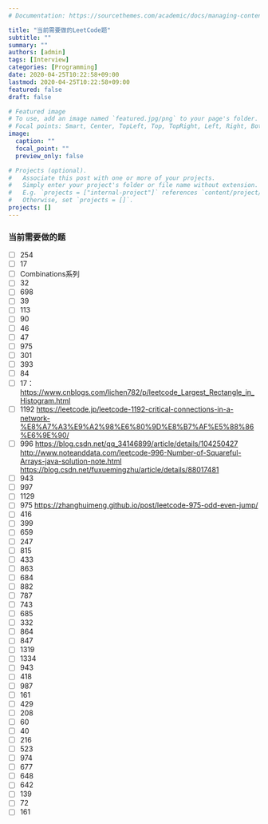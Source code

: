 ```yaml
---
# Documentation: https://sourcethemes.com/academic/docs/managing-content/

title: "当前需要做的LeetCode题"
subtitle: ""
summary: ""
authors: [admin]
tags: [Interview]
categories: [Programming]
date: 2020-04-25T10:22:58+09:00
lastmod: 2020-04-25T10:22:58+09:00
featured: false
draft: false

# Featured image
# To use, add an image named `featured.jpg/png` to your page's folder.
# Focal points: Smart, Center, TopLeft, Top, TopRight, Left, Right, BottomLeft, Bottom, BottomRight.
image:
  caption: ""
  focal_point: ""
  preview_only: false

# Projects (optional).
#   Associate this post with one or more of your projects.
#   Simply enter your project's folder or file name without extension.
#   E.g. `projects = ["internal-project"]` references `content/project/deep-learning/index.md`.
#   Otherwise, set `projects = []`.
projects: []
---
```


### 当前需要做的题

- [ ] 254
- [ ] 17
- [ ] Combinations系列
- [ ] 32
- [ ] 698
- [ ] 39
- [ ] 113
- [ ] 90
- [ ] 46
- [ ] 47
- [ ] 975
- [ ] 301
- [ ] 393
- [ ] 84
- [ ] 17： https://www.cnblogs.com/lichen782/p/leetcode_Largest_Rectangle_in_Histogram.html
- [ ] 1192 https://leetcode.jp/leetcode-1192-critical-connections-in-a-network-%E8%A7%A3%E9%A2%98%E6%80%9D%E8%B7%AF%E5%88%86%E6%9E%90/
- [ ] 996 https://blog.csdn.net/qq_34146899/article/details/104250427
http://www.noteanddata.com/leetcode-996-Number-of-Squareful-Arrays-java-solution-note.html
https://blog.csdn.net/fuxuemingzhu/article/details/88017481
- [ ] 943
- [ ] 997
- [ ] 1129
- [ ] 975 https://zhanghuimeng.github.io/post/leetcode-975-odd-even-jump/
- [ ] 416
- [ ] 399
- [ ] 659
- [ ] 247
- [ ] 815
- [ ] 433
- [ ] 863
- [ ] 684
- [ ] 882
- [ ] 787
- [ ] 743
- [ ] 685
- [ ] 332
- [ ] 864
- [ ] 847
- [ ] 1319
- [ ] 1334
- [ ] 943
- [ ] 418
- [ ] 987
- [ ] 161
- [ ] 429
- [ ] 208
- [ ] 60
- [ ] 40
- [ ] 216
- [ ] 523
- [ ] 974
- [ ] 677
- [ ] 648
- [ ] 642
- [ ] 139
- [ ] 72
- [ ] 161